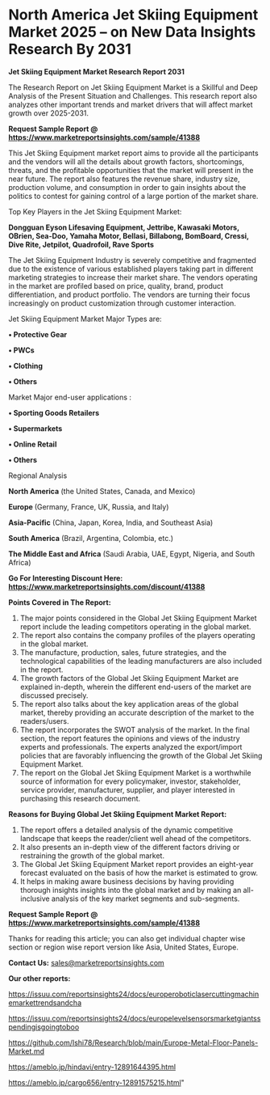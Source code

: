 # North America Jet Skiing Equipment Market 2025 – on New Data Insights Research By 2031

<strong>Jet Skiing Equipment Market Research Report 2031</strong>

The Research Report on Jet Skiing Equipment Market is a Skillful and Deep Analysis of the Present Situation and Challenges. This research report also analyzes other important trends and market drivers that will affect market growth over 2025-2031.

<strong>Request Sample Report @ <a href=https://www.marketreportsinsights.com/sample/41388>https://www.marketreportsinsights.com/sample/41388</a></strong>

This Jet Skiing Equipment market report aims to provide all the participants and the vendors will all the details about growth factors, shortcomings, threats, and the profitable opportunities that the market will present in the near future. The report also features the revenue share, industry size, production volume, and consumption in order to gain insights about the politics to contest for gaining control of a large portion of the market share.

Top Key Players in the Jet Skiing Equipment Market:

<strong>Dongguan Eyson Lifesaving Equipment, Jettribe, Kawasaki Motors, OBrien, Sea-Doo, Yamaha Motor, Bellasi, Billabong, BomBoard, Cressi, Dive Rite, Jetpilot, Quadrofoil, Rave Sports</strong>

The Jet Skiing Equipment Industry is severely competitive and fragmented due to the existence of various established players taking part in different marketing strategies to increase their market share. The vendors operating in the market are profiled based on price, quality, brand, product differentiation, and product portfolio. The vendors are turning their focus increasingly on product customization through customer interaction.

Jet Skiing Equipment Market Major Types are:

<strong>•  Protective Gear

•  PWCs

•  Clothing

•  Others</strong>

Market Major end-user applications :

<strong>•  Sporting Goods Retailers

•  Supermarkets

•  Online Retail

•  Others</strong>

Regional Analysis

</u><strong><b>North America</b></strong> (the United States, Canada, and Mexico)

<strong><b>Europe </b></strong>(Germany, France, UK, Russia, and Italy)

<strong><b>Asia-Pacific</b></strong> (China, Japan, Korea, India, and Southeast Asia)

<strong><b>South America</b></strong> (Brazil, Argentina, Colombia, etc.)

<strong><b>The Middle East and Africa</b></strong> (Saudi Arabia, UAE, Egypt, Nigeria, and South Africa)

<strong>Go For Interesting Discount Here: <a href=https://www.marketreportsinsights.com/discount/41388>https://www.marketreportsinsights.com/discount/41388</a></strong>

<strong>Points Covered in The Report:</strong>
<ol>
  <li>The major points considered in the Global Jet Skiing Equipment Market report include the leading competitors operating in the global market.</li>
  <li>The report also contains the company profiles of the players operating in the global market.</li>
  <li>The manufacture, production, sales, future strategies, and the technological capabilities of the leading manufacturers are also included in the report.</li>
  <li>The growth factors of the Global Jet Skiing Equipment Market are explained in-depth, wherein the different end-users of the market are discussed precisely.</li>
  <li>The report also talks about the key application areas of the global market, thereby providing an accurate description of the market to the readers/users.</li>
  <li>The report incorporates the SWOT analysis of the market. In the final section, the report features the opinions and views of the industry experts and professionals. The experts analyzed the export/import policies that are favorably influencing the growth of the Global Jet Skiing Equipment Market.</li>
  <li>The report on the Global Jet Skiing Equipment Market is a worthwhile source of information for every policymaker, investor, stakeholder, service provider, manufacturer, supplier, and player interested in purchasing this research document.</li>
</ol>
<strong>Reasons for Buying Global Jet Skiing Equipment Market Report:</strong>

<ol>
  <li>The report offers a detailed analysis of the dynamic competitive landscape that keeps the reader/client well ahead of the competitors.</li>
  <li>It also presents an in-depth view of the different factors driving or restraining the growth of the global market.</li>
  <li>The Global Jet Skiing Equipment Market report provides an eight-year forecast evaluated on the basis of how the market is estimated to grow.</li>
  <li>It helps in making aware business decisions by having providing thorough insights insights into the global market and by making an all-inclusive analysis of the key market segments and sub-segments.</li>
</ol>
<strong>Request Sample Report @ <a href=https://www.marketreportsinsights.com/sample/41388>https://www.marketreportsinsights.com/sample/41388</a></strong>


Thanks for reading this article; you can also get individual chapter wise section or region wise report version like Asia, United States, Europe.

<strong>Contact Us:</strong>
sales@marketreportsinsights.com

<strong>Our other reports:</strong>

<a href=https://issuu.com/reportsinsights24/docs/europeroboticlasercuttingmachinemarkettrendsandcha>https://issuu.com/reportsinsights24/docs/europeroboticlasercuttingmachinemarkettrendsandcha</a>

<a href=https://issuu.com/reportsinsights24/docs/europelevelsensorsmarketgiantsspendingisgoingtoboo>https://issuu.com/reportsinsights24/docs/europelevelsensorsmarketgiantsspendingisgoingtoboo</a>

<a href=https://github.com/Ishi78/Research/blob/main/Europe-Metal-Floor-Panels-Market.md>https://github.com/Ishi78/Research/blob/main/Europe-Metal-Floor-Panels-Market.md</a>

<a href=https://ameblo.jp/hindavi/entry-12891644395.html>https://ameblo.jp/hindavi/entry-12891644395.html</a>

<a href=https://ameblo.jp/cargo656/entry-12891575215.html>https://ameblo.jp/cargo656/entry-12891575215.html</a>"
